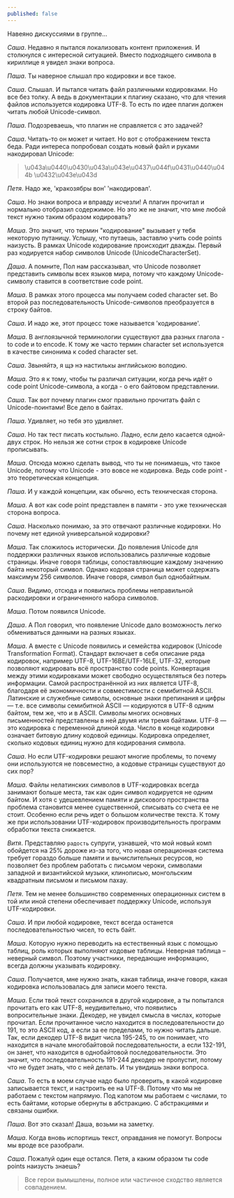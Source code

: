 ```yaml
---
published: false
---
```

Навеяно дискуссиями в группе...

*Саша*. Недавно я пытался локализовать контент приложения. И столкнулся с интересной ситуацией. Вместо подходящего символа в кириллице я увидел знаки вопроса.

*Паша*. Ты наверное слышал про кодировки и все такое.

*Саша*. Слышал. И пытался читать файл различными кодировками. Но все без толку. А ведь в документации к плагину сказано, что для чтения файлов используется кодировка UTF-8. То есть по идее плагин должен читать любой Unicode-символ.

*Паша*. Подозреваешь, что плагин не справляется с это задачей?

*Саша*. Читать-то он может и читает. Но вот с отображением текста беда. Ради интереса попробовал создать новый файл и руками накодировал Unicode:

> \u043a\u0440\u0430\u043a\u043e\u0437\u044f\u0431\u0440\u044b \u0432\u043e\u043d

*Петя*. Надо же, 'кракозябры вон' 'накодировал'.

*Саша*. Но знаки вопроса и вправду исчезли! А плагин прочитал и нормально отобразил содержимое.
Но это же не значит, что мне любой текст нужно таким образом кодировать?

*Маша*. Это значит, что термин "кодирование" вызывает у тебя некоторую путаницу. Услышу, что путаешь, заставлю учить code points наизусть. В рамках Unicode кодирование происходит дважды. Первый раз кодируется набор символов Unicode (UnicodeCharacterSet).

*Даша*. А помните, Пол нам рассказывал, что Unicode позволяет представить символы всех языков мира, потому что каждому Unicode-символу ставится в соответствие code point.

*Маша*. В рамках этого процесса мы получаем coded character set. Во второй раз последовательность
Unicode-символов преобразуется в строку байтов.

*Саша*. И надо же, этот процесс тоже называется 'кодирование'.

*Маша*. В англоязычной терминологии существуют два разных глагола - to code и to encode. К тому же часто термин character set используется в качестве синонима к coded character set.

*Саша*. Звыняйтэ, я щэ нэ настилькы английською володию.

*Маша*. Это я к тому, чтобы ты различал ситуации, когда речь идёт о code point Unicode-символа, а когда - о его байтовом представлении.

*Саша*. Так вот почему плагин смог правильно прочитать файл с Unicode-поинтами! Все дело в байтах.

*Паша*. Удивляет, но тебя это удивляет.

*Саша*. Но так тест писать костыльно. Ладно, если дело касается одной-двух строк. Но нельзя же сотни строк в кодировке Unicode прописывать.

*Маша*. Отсюда можно сделать вывод, что ты не понимаешь, что такое Unicode, потому что Unicode - это вовсе не кодировка. Ведь code point - это теоретическая концепция.

*Паша*. И у каждой концепции, как обычно, есть техническая сторона.

*Маша*. А вот как code point представлен в памяти - это уже техническая сторона вопроса.

*Саша*. Насколько понимаю, за это отвечают различные кодировки. Но почему нет единой универсальной кодировки?

*Маша*. Так сложилось исторически. До появления Unicode для поддержки различных языков использовались различные кодовые страницы. Иначе говоря таблицы, сопоставляющие каждому значению байта некоторый символ. Однако кодовая страница может содержать максимум 256 символов. Иначе говоря, символ был однобайтным.

*Саша*. Видимо, отсюда и появились проблемы неправильной раскодировки и ограниченного набора символов.

*Маша*. Потом появился Unicode.

*Даша*. А Пол говорил, что появление Unicode дало возможность легко обмениваться данными на разных языках.

*Маша*. А вместе с Unicode появились и семейства кодировок (Unicode Transformation Format). Стандарт включает в себя описание ряда кодировок, например UTF-8, UTF-16BE/UTF-16LE, UTF-32, которые позволяют кодировать всё пространство code points. Конвертация между этими кодировками может свободно осуществляться без потерь информации. Самой распространённой из них является UTF-8, благодаря её экономичности и совместимости с семибитной ASCII. Латинские и служебные символы, основные знаки препинания и цифры — т.е. все символы семибитной ASCII — кодируются в UTF-8 одним байтом, тем же, что и в ASCII. Символы многих основных письменностей представлены в ней двумя или тремя байтами. UTF-8 — это кодировка с переменной длиной кода. Число в конце кодировки означает битовую длину кодовой единицы. Кодировка определяет, сколько кодовых единиц нужно для кодирования символа.

*Саша*. Но если UTF-кодировки решают многие проблемы, то почему они используются не повсеместно,
а кодовые страницы существуют до сих пор?

*Маша*. Файлы нелатинских символов в UTF-кодировках всегда занимают больше места, так как один
символ кодируется не одним байтом. И хотя с удешевлением памяти и дискового пространства проблема становится менее существенной, списывать со счета ее не стоит. Особенно если речь идет о большом количестве текста. К тому же при использовании UTF-кодировок производительность программ обработки текста снижается.

*Витя*. Представляю `радость` супруги, узнавшей, что мой новый комп обойдется на 25% дороже из-за
того, что новая операционная система требует гораздо больше памяти и вычислительных ресурсов, но позволяет без проблем работать с письмом чероки, символами западной и византийской музыки, клинописью, монгольским квадратным письмом и письмом пахау.

*Петя*. Тем не менее большинство современных операционных систем в той или иной степени обеспечивает поддержку Unicode, используя UTF-кодировки.

*Саша*. И при любой кодировке, текст всегда останется последовательностью чисел, то есть байт.

*Маша*. Которую нужно переводить на естественный язык с помощью таблиц, роль которых выполняют
кодовые таблицы. Неверная таблица – неверный символ. Поэтому участники, передающие информацию,
всегда должны указывать кодировку.

*Саша*. Получается, мне нужно знать, какая таблица, иначе говоря, какая кодировка использовалась для записи моего текста.

*Маша*. Если твой текст сохранился в другой кодировке, а ты попытался прочитать его как UTF-8, неудивительно, что появились вопросительные знаки. Декодер, не увидел смысла в числах, которые прочитал. Если прочитанное число находится в последовательности до 191, то это ASCII код, а если за ее пределами, то нужно читать дальше. Так, если декодер UTF-8 видит числа 195-245, то он понимает, что находится в начале многобайтовой последовательности, а если 132-191, он занет, что находится в однобайтовой последовательности. Это значит, что последовательность 191-244 декодер
не пропустит, потому что не будет знать, что с ней делать. И ты увидишь знаки вопроса.

*Саша*. То есть в моем случае надо было проверить, в какой кодировке записывается текст, и настроить ее на UTF-8. Потому что мы не работаем с текстом напрямую. Под капотом мы работаем с
числами, то есть байтами, которые обернуты в абстракцию. С абстракциями и связаны ошибки.

*Паша*. Вот это сказал! Даша, возьми на заметку.

*Маша*. Когда вновь испортишь текст, оправдания не помогут. Вопросы мы вроде все разобрали.

*Саша*. Пожалуй один еще остался. Петя, а каким образом ты code points наизусть знаешь?

> Все герои вымышлены, полное или частичное сходство является совпадением.